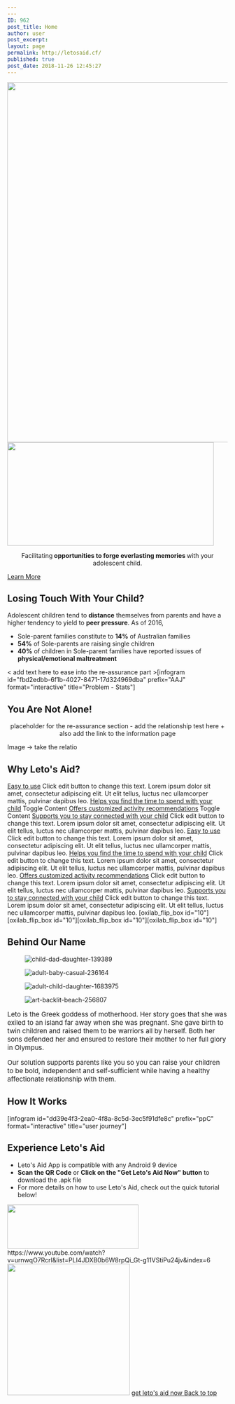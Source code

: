 ```yaml
---
---
ID: 962
post_title: Home
author: user
post_excerpt:
layout: page
permalink: http://letosaid.cf/
published: true
post_date: 2018-11-26 12:45:27
---
```

<img width="1024" height="822" src="http://letosaid.cf/wp-content/uploads/2019/09/web-no-back-1024x822.png" alt="" srcset="https://letosaid.cf/wp-content/uploads/2019/09/web-no-back-1024x822.png 1024w, https://letosaid.cf/wp-content/uploads/2019/09/web-no-back-300x241.png 300w, https://letosaid.cf/wp-content/uploads/2019/09/web-no-back-768x617.png 768w, https://letosaid.cf/wp-content/uploads/2019/09/web-no-back.png 1529w" sizes="(max-width: 1024px) 100vw, 1024px" />											
										<img width="472" height="236" src="http://letosaid.cf/wp-content/uploads/2019/09/SC-NB-1.png" alt="" srcset="https://letosaid.cf/wp-content/uploads/2019/09/SC-NB-1.png 472w, https://letosaid.cf/wp-content/uploads/2019/09/SC-NB-1-300x150.png 300w" sizes="(max-width: 472px) 100vw, 472px" />											
		<p style="text-align: center;">Facilitating<strong> opportunities to forge everlasting memories </strong>with your adolescent child.</p>		
			<a href="#problem" role="button">
						Learn More
					</a>
			<h2>Losing Touch With Your Child?</h2>		
		Adolescent children tend to <b>distance</b> themselves from parents and have a higher tendency to yield to <b>peer pressure</b>. As of 2016,<ul><li>Sole-parent families constitute to <b>14%</b> of Australian families</li><li><b>54%</b> of Sole-parents are raising single children</li><li><b>40%</b> of children in Sole-parent families have reported issues of <b>physical/emotional maltreatment</b></li></ul>&lt; add text here to ease into the re-assurance part &gt;[infogram id="fbd2edbb-6f1b-4027-8471-17d324969dba" prefix="AAJ" format="interactive" title="Problem - Stats"]		
			<h2>You Are Not Alone!</h2>		
		<p style="text-align: center;">placeholder for the re-assurance section - add the relationship test here + also add the link to the information page</p><p>Image -&gt; take the relatio</p>		
			<h2>Why Leto's Aid?</h2>		
												<a href="">Easy to use</a>
					Click edit button to change this text. Lorem ipsum dolor sit amet, consectetur adipiscing elit. Ut elit tellus, luctus nec ullamcorper mattis, pulvinar dapibus leo.
												<a href="">Helps you find the time to spend with your child</a>
					Toggle Content
												<a href="">Offers customized activity recommendations</a>
					Toggle Content
												<a href="">Supports you to stay connected with your child</a>
					Click edit button to change this text. Lorem ipsum dolor sit amet, consectetur adipiscing elit. Ut elit tellus, luctus nec ullamcorper mattis, pulvinar dapibus leo.
												<a href="">Easy to use</a>
					Click edit button to change this text. Lorem ipsum dolor sit amet, consectetur adipiscing elit. Ut elit tellus, luctus nec ullamcorper mattis, pulvinar dapibus leo.
												<a href="">Helps you find the time to spend with your child</a>
					Click edit button to change this text. Lorem ipsum dolor sit amet, consectetur adipiscing elit. Ut elit tellus, luctus nec ullamcorper mattis, pulvinar dapibus leo.
												<a href="">Offers customized activity recommendations</a>
					Click edit button to change this text. Lorem ipsum dolor sit amet, consectetur adipiscing elit. Ut elit tellus, luctus nec ullamcorper mattis, pulvinar dapibus leo.
												<a href="">Supports you to stay connected with your child</a>
					Click edit button to change this text. Lorem ipsum dolor sit amet, consectetur adipiscing elit. Ut elit tellus, luctus nec ullamcorper mattis, pulvinar dapibus leo.
		[oxilab_flip_box id="10"][oxilab_flip_box id="10"][oxilab_flip_box id="10"][oxilab_flip_box id="10"]		
			<h2>Behind Our Name</h2>		
				<figure><img src="http://letosaid.cf/wp-content/uploads/2019/09/child-dad-daughter-139389-768x512.jpg" alt="child-dad-daughter-139389" /></figure><figure><img src="http://letosaid.cf/wp-content/uploads/2019/09/adult-baby-casual-236164-768x512.jpg" alt="adult-baby-casual-236164" /></figure><figure><img src="http://letosaid.cf/wp-content/uploads/2019/09/adult-child-daughter-1683975-768x512.jpg" alt="adult-child-daughter-1683975" /></figure><figure><img src="http://letosaid.cf/wp-content/uploads/2019/09/art-backlit-beach-256807-768x511.jpg" alt="art-backlit-beach-256807" /></figure>			
		<p style="font-size: 15px; font-style: normal; font-weight: 400;">Leto is the Greek goddess of motherhood. Her story goes that she was exiled to an island far away when she was pregnant. She gave birth to twin children and raised them to be warriors all by herself. Both her sons defended her and ensured to restore their mother to her full glory in Olympus.</p><p style="font-size: 15px; font-style: normal; font-weight: 400;">Our solution supports parents like you so you can raise your children to be bold, independent and self-sufficient while having a healthy affectionate relationship with them.</p>		
			<h2>How It Works</h2>		
		[infogram id="dd39e4f3-2ea0-4f8a-8c5d-3ec5f91dfe8c" prefix="ppC" format="interactive" title="user journey"]		
			<h2>Experience Leto's Aid</h2>		
		<ul><li style="text-align: left;">Leto's Aid App is compatible with any Android 9 device</li><li style="text-align: left;"><strong>Scan the QR Code</strong> or <strong>Click on the "Get Leto's Aid Now" button</strong> to download the .apk file</li><li style="text-align: left;">For more details on how to use Leto's Aid, check out the quick tutorial below!</li></ul>		
										<img width="300" height="101" src="http://letosaid.cf/wp-content/uploads/2019/09/download-for-android-300x101.jpg" alt="" srcset="https://letosaid.cf/wp-content/uploads/2019/09/download-for-android-300x101.jpg 300w, https://letosaid.cf/wp-content/uploads/2019/09/download-for-android.jpg 572w" sizes="(max-width: 300px) 100vw, 300px" />											
		https://www.youtube.com/watch?v=urnwqO7RcrI&#038;list=PLI4JDXB0b6W8rpQi_Gt-g11VStiPu24jv&#038;index=6		
										<img width="280" height="300" src="http://letosaid.cf/wp-content/uploads/2019/09/qr-phone-2-1-280x300.png" alt="" srcset="https://letosaid.cf/wp-content/uploads/2019/09/qr-phone-2-1-280x300.png 280w, https://letosaid.cf/wp-content/uploads/2019/09/qr-phone-2-1-768x824.png 768w, https://letosaid.cf/wp-content/uploads/2019/09/qr-phone-2-1.png 893w" sizes="(max-width: 280px) 100vw, 280px" />											
			<a href="http://letosaid.cf/wp-content/uploads/dlm_uploads/2019/09/app-release.apk" role="button">
						get leto's aid now
					</a>
			<a href="#top" role="button">
						Back to top
					</a>